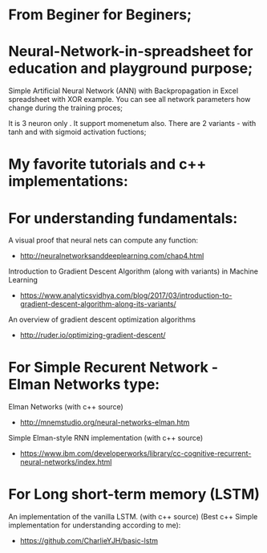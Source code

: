 # From Beginer for Beginers;

# Neural-Network-in-spreadsheet for education and playground purpose;

Simple Artificial Neural Network (ANN) with Backpropagation in Excel spreadsheet with XOR example.
You can see all network parameters how change during the training proces;

It is 3 neuron only .
It support momenetum also.
There are 2 variants - with tanh and with sigmoid activation fuctions;


# My favorite tutorials and c++ implementations:

# For understanding fundamentals:

A visual proof that neural nets can compute any function:

  - http://neuralnetworksanddeeplearning.com/chap4.html
  
Introduction to Gradient Descent Algorithm (along with variants) in Machine Learning

  - https://www.analyticsvidhya.com/blog/2017/03/introduction-to-gradient-descent-algorithm-along-its-variants/

An overview of gradient descent optimization algorithms

  - http://ruder.io/optimizing-gradient-descent/

# For Simple Recurent Network - Elman Networks type:

Elman Networks (with c++ source) 

  - http://mnemstudio.org/neural-networks-elman.htm
  
Simple Elman-style RNN implementation (with c++ source) 

  - https://www.ibm.com/developerworks/library/cc-cognitive-recurrent-neural-networks/index.html
  
  
 # For Long short-term memory (LSTM)
 
An implementation of the vanilla LSTM. (with c++ source) (Best c++ Simple implementation for understanding according to me):

  - https://github.com/CharlieYJH/basic-lstm
  
  
  
  
